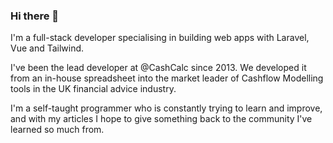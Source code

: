 ### Hi there 👋

I'm a full-stack developer specialising in building web apps with Laravel, Vue and Tailwind.

I've been the lead developer at @CashCalc since 2013. We developed it from an in-house spreadsheet into the market leader of Cashflow Modelling tools in the UK financial advice industry.

I'm a self-taught programmer who is constantly trying to learn and improve, and with my articles I hope to give something back to the community I've learned so much from.

<!--
**thetomnewton/thetomnewton** is a ✨ _special_ ✨ repository because its `README.md` (this file) appears on your GitHub profile.

Here are some ideas to get you started:

- 🔭 I’m currently working on ...
- 🌱 I’m currently learning ...
- 👯 I’m looking to collaborate on ...
- 🤔 I’m looking for help with ...
- 💬 Ask me about ...
- 📫 How to reach me: ...
- 😄 Pronouns: ...
- ⚡ Fun fact: ...
-->
